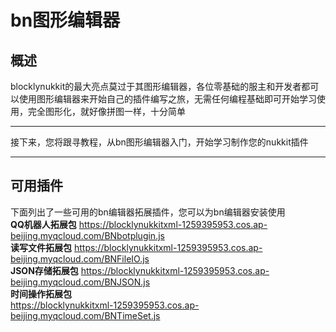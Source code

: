 # **bn图形编辑器**

## **概述**
blocklynukkit的最大亮点莫过于其图形编辑器，各位零基础的服主和开发者都可以使用图形编辑器来开始自己的插件编写之旅，无需任何编程基础即可开始学习使用，完全图形化，就好像拼图一样，十分简单
*****
接下来，您将跟寻教程，从bn图形编辑器入门，开始学习制作您的nukkit插件
*****
## **可用插件**
下面列出了一些可用的bn编辑器拓展插件，您可以为bn编辑器安装使用  
**QQ机器人拓展包**  https://blocklynukkitxml-1259395953.cos.ap-beijing.myqcloud.com/BNbotplugin.js  
**读写文件拓展包** https://blocklynukkitxml-1259395953.cos.ap-beijing.myqcloud.com/BNFileIO.js  
**JSON存储拓展包** https://blocklynukkitxml-1259395953.cos.ap-beijing.myqcloud.com/BNJSON.js  
**时间操作拓展包**  
https://blocklynukkitxml-1259395953.cos.ap-beijing.myqcloud.com/BNTimeSet.js
